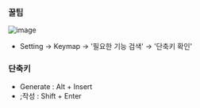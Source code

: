 ### 꿀팁
![image](https://user-images.githubusercontent.com/39082893/104796707-1031b400-57fc-11eb-8c7e-f947de01bc4a.png)
* Setting → Keymap → '필요한 기능 검색' → '단축키 확인'

### 단축키
* Generate : Alt + Insert
* ;작성 : Shift + Enter
